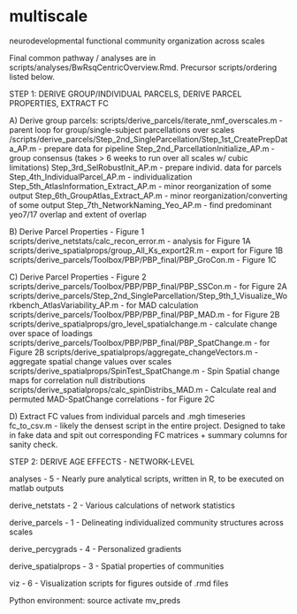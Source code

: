 # multiscale

neurodevelopmental functional community organization across scales

Final common pathway / analyses are in scripts/analyses/BwRsqCentricOverview.Rmd. Precursor scripts/ordering listed below. 

STEP 1: DERIVE GROUP/INDIVIDUAL PARCELS, DERIVE PARCEL PROPERTIES, EXTRACT FC

A) Derive group parcels:
	scripts/derive_parcels/iterate_nmf_overscales.m - parent loop for group/single-subject parcellations over scales
		/scripts/derive_parcels/Step_2nd_SingleParcellation/Step_1st_CreatePrepData_AP.m - prepare data for pipeline
		Step_2nd_ParcellationInitialize_AP.m - group consensus (takes > 6 weeks to run over all scales w/ cubic limitations)
		Step_3rd_SelRobustInit_AP.m - prepare individ. data for parcels
		Step_4th_IndividualParcel_AP.m - individualization
		Step_5th_AtlasInformation_Extract_AP.m - minor reorganization of some output
		Step_6th_GroupAtlas_Extract_AP.m - minor reorganization/converting of some output
		Step_7th_NetworkNaming_Yeo_AP.m - find predominant yeo7/17 overlap and extent of overlap

B) Derive Parcel Properties - Figure 1
	scripts/derive_netstats/calc_recon_error.m - analysis for Figure 1A
	scripts/derive_spatialprops/group_All_Ks_export2R.m - export for Figure 1B
	scripts/derive_parcels/Toolbox/PBP/PBP_final/PBP_GroCon.m - Figure 1C
	
C) Derive Parcel Properties - Figure 2
	scripts/derive_parcels/Toolbox/PBP/PBP_final/PBP_SSCon.m - for Figure 2A
	scripts/derive_parcels/Step_2nd_SingleParcellation/Step_9th_1_Visualize_Workbench_AtlasVariability_AP.m	- for MAD calculation
	scripts/derive_parcels/Toolbox/PBP/PBP_final/PBP_MAD.m - for Figure 2B
	scripts/derive_spatialprops/gro_level_spatialchange.m - calculate change over space of loadings
	scripts/derive_parcels/Toolbox/PBP/PBP_final/PBP_SpatChange.m - for Figure 2B
	scripts/derive_spatialprops/aggregate_changeVectors.m - aggregate spatial change values over scales
	scripts/derive_spatialprops/SpinTest_SpatChange.m - Spin Spatial change maps for correlation null distributions
	scripts/derive_spatialprops/calc_spinDistribs_MAD.m - Calculate real and permuted MAD-SpatChange correlations - for Figure 2C	

D) Extract FC values from individual parcels and .mgh timeseries
	fc_to_csv.m - likely the densest script in the entire project. Designed to take in fake data and spit out corresponding FC matrices + summary columns for sanity check.

STEP 2: DERIVE AGE EFFECTS - NETWORK-LEVEL
	
analyses - 5 - Nearly pure analytical scripts, written in R, to be executed on matlab outputs

derive_netstats - 2 - Various calculations of network statistics

derive_parcels - 1 - Delineating individualized community structures across scales

derive_percygrads - 4 - Personalized gradients

derive_spatialprops - 3 - Spatial properties of communities

viz - 6 - Visualization scripts for figures outside of .rmd files 

Python environment:
source activate mv_preds
